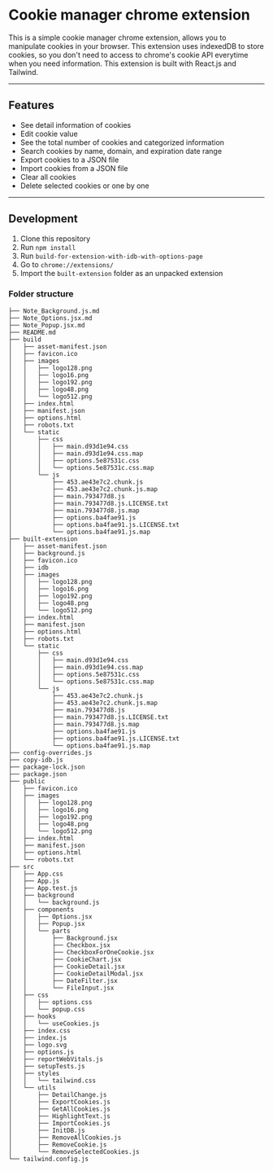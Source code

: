 # Cookie manager chrome extension

This is a simple cookie manager chrome extension, allows you to manipulate cookies in your browser. This extension uses indexedDB to store cookies, so you don't need to access to chrome's cookie API everytime when you need information.
This extension is built with React.js and Tailwind.

---

## Features
- See detail information of cookies
- Edit cookie value
- See the total number of cookies and categorized information
- Search cookies by name, domain, and expiration date range
- Export cookies to a JSON file
- Import cookies from a JSON file
- Clear all cookies
- Delete selected cookies or one by one

---

## Development
1. Clone this repository
2. Run `npm install`
3. Run `build-for-extension-with-idb-with-options-page`
4. Go to `chrome://extensions/`
5. Import the `built-extension` folder as an unpacked extension


### Folder structure
```
├── Note_Background.js.md
├── Note_Options.jsx.md
├── Note_Popup.jsx.md
├── README.md
├── build
│   ├── asset-manifest.json
│   ├── favicon.ico
│   ├── images
│   │   ├── logo128.png
│   │   ├── logo16.png
│   │   ├── logo192.png
│   │   ├── logo48.png
│   │   └── logo512.png
│   ├── index.html
│   ├── manifest.json
│   ├── options.html
│   ├── robots.txt
│   └── static
│       ├── css
│       │   ├── main.d93d1e94.css
│       │   ├── main.d93d1e94.css.map
│       │   ├── options.5e87531c.css
│       │   └── options.5e87531c.css.map
│       └── js
│           ├── 453.ae43e7c2.chunk.js
│           ├── 453.ae43e7c2.chunk.js.map
│           ├── main.793477d8.js
│           ├── main.793477d8.js.LICENSE.txt
│           ├── main.793477d8.js.map
│           ├── options.ba4fae91.js
│           ├── options.ba4fae91.js.LICENSE.txt
│           └── options.ba4fae91.js.map
├── built-extension
│   ├── asset-manifest.json
│   ├── background.js
│   ├── favicon.ico
│   ├── idb
│   ├── images
│   │   ├── logo128.png
│   │   ├── logo16.png
│   │   ├── logo192.png
│   │   ├── logo48.png
│   │   └── logo512.png
│   ├── index.html
│   ├── manifest.json
│   ├── options.html
│   ├── robots.txt
│   └── static
│       ├── css
│       │   ├── main.d93d1e94.css
│       │   ├── main.d93d1e94.css.map
│       │   ├── options.5e87531c.css
│       │   └── options.5e87531c.css.map
│       └── js
│           ├── 453.ae43e7c2.chunk.js
│           ├── 453.ae43e7c2.chunk.js.map
│           ├── main.793477d8.js
│           ├── main.793477d8.js.LICENSE.txt
│           ├── main.793477d8.js.map
│           ├── options.ba4fae91.js
│           ├── options.ba4fae91.js.LICENSE.txt
│           └── options.ba4fae91.js.map
├── config-overrides.js
├── copy-idb.js
├── package-lock.json
├── package.json
├── public
│   ├── favicon.ico
│   ├── images
│   │   ├── logo128.png
│   │   ├── logo16.png
│   │   ├── logo192.png
│   │   ├── logo48.png
│   │   └── logo512.png
│   ├── index.html
│   ├── manifest.json
│   ├── options.html
│   └── robots.txt
├── src
│   ├── App.css
│   ├── App.js
│   ├── App.test.js
│   ├── background
│   │   └── background.js
│   ├── components
│   │   ├── Options.jsx
│   │   ├── Popup.jsx
│   │   └── parts
│   │       ├── Background.jsx
│   │       ├── Checkbox.jsx
│   │       ├── CheckboxForOneCookie.jsx
│   │       ├── CookieChart.jsx
│   │       ├── CookieDetail.jsx
│   │       ├── CookieDetailModal.jsx
│   │       ├── DateFilter.jsx
│   │       └── FileInput.jsx
│   ├── css
│   │   ├── options.css
│   │   └── popup.css
│   ├── hooks
│   │   └── useCookies.js
│   ├── index.css
│   ├── index.js
│   ├── logo.svg
│   ├── options.js
│   ├── reportWebVitals.js
│   ├── setupTests.js
│   ├── styles
│   │   └── tailwind.css
│   └── utils
│       ├── DetailChange.js
│       ├── ExportCookies.js
│       ├── GetAllCookies.js
│       ├── HighlightText.js
│       ├── ImportCookies.js
│       ├── InitDB.js
│       ├── RemoveAllCookies.js
│       ├── RemoveCookie.js
│       └── RemoveSelectedCookies.js
└── tailwind.config.js
```

